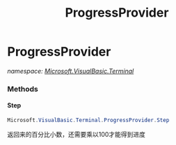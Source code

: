 ﻿---
title: ProgressProvider
---

# ProgressProvider
_namespace: [Microsoft.VisualBasic.Terminal](N-Microsoft.VisualBasic.Terminal.html)_





### Methods

#### Step
```csharp
Microsoft.VisualBasic.Terminal.ProgressProvider.Step
```
返回来的百分比小数，还需要乘以100才能得到进度


